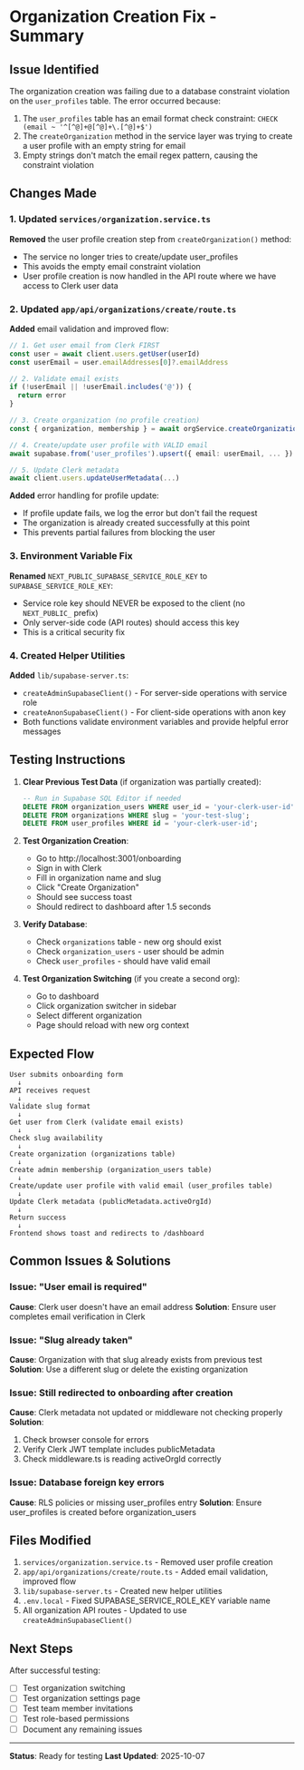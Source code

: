 # Organization Creation Fix - Summary

## Issue Identified

The organization creation was failing due to a database constraint violation on the `user_profiles` table. The error occurred because:

1. The `user_profiles` table has an email format check constraint: `CHECK (email ~ '^[^@]+@[^@]+\.[^@]+$')`
2. The `createOrganization` method in the service layer was trying to create a user profile with an empty string for email
3. Empty strings don't match the email regex pattern, causing the constraint violation

## Changes Made

### 1. Updated `services/organization.service.ts`

**Removed** the user profile creation step from `createOrganization()` method:
- The service no longer tries to create/update user_profiles
- This avoids the empty email constraint violation
- User profile creation is now handled in the API route where we have access to Clerk user data

### 2. Updated `app/api/organizations/create/route.ts`

**Added** email validation and improved flow:
```typescript
// 1. Get user email from Clerk FIRST
const user = await client.users.getUser(userId)
const userEmail = user.emailAddresses[0]?.emailAddress

// 2. Validate email exists
if (!userEmail || !userEmail.includes('@')) {
  return error
}

// 3. Create organization (no profile creation)
const { organization, membership } = await orgService.createOrganization(...)

// 4. Create/update user profile with VALID email
await supabase.from('user_profiles').upsert({ email: userEmail, ... })

// 5. Update Clerk metadata
await client.users.updateUserMetadata(...)
```

**Added** error handling for profile update:
- If profile update fails, we log the error but don't fail the request
- The organization is already created successfully at this point
- This prevents partial failures from blocking the user

### 3. Environment Variable Fix

**Renamed** `NEXT_PUBLIC_SUPABASE_SERVICE_ROLE_KEY` to `SUPABASE_SERVICE_ROLE_KEY`:
- Service role key should NEVER be exposed to the client (no `NEXT_PUBLIC_` prefix)
- Only server-side code (API routes) should access this key
- This is a critical security fix

### 4. Created Helper Utilities

**Added** `lib/supabase-server.ts`:
- `createAdminSupabaseClient()` - For server-side operations with service role
- `createAnonSupabaseClient()` - For client-side operations with anon key
- Both functions validate environment variables and provide helpful error messages

## Testing Instructions

1. **Clear Previous Test Data** (if organization was partially created):
   ```sql
   -- Run in Supabase SQL Editor if needed
   DELETE FROM organization_users WHERE user_id = 'your-clerk-user-id';
   DELETE FROM organizations WHERE slug = 'your-test-slug';
   DELETE FROM user_profiles WHERE id = 'your-clerk-user-id';
   ```

2. **Test Organization Creation**:
   - Go to http://localhost:3001/onboarding
   - Sign in with Clerk
   - Fill in organization name and slug
   - Click "Create Organization"
   - Should see success toast
   - Should redirect to dashboard after 1.5 seconds

3. **Verify Database**:
   - Check `organizations` table - new org should exist
   - Check `organization_users` - user should be admin
   - Check `user_profiles` - should have valid email

4. **Test Organization Switching** (if you create a second org):
   - Go to dashboard
   - Click organization switcher in sidebar
   - Select different organization
   - Page should reload with new org context

## Expected Flow

```
User submits onboarding form
  ↓
API receives request
  ↓
Validate slug format
  ↓
Get user from Clerk (validate email exists)
  ↓
Check slug availability
  ↓
Create organization (organizations table)
  ↓
Create admin membership (organization_users table)
  ↓
Create/update user profile with valid email (user_profiles table)
  ↓
Update Clerk metadata (publicMetadata.activeOrgId)
  ↓
Return success
  ↓
Frontend shows toast and redirects to /dashboard
```

## Common Issues & Solutions

### Issue: "User email is required"
**Cause**: Clerk user doesn't have an email address
**Solution**: Ensure user completes email verification in Clerk

### Issue: "Slug already taken"
**Cause**: Organization with that slug already exists from previous test
**Solution**: Use a different slug or delete the existing organization

### Issue: Still redirected to onboarding after creation
**Cause**: Clerk metadata not updated or middleware not checking properly
**Solution**: 
1. Check browser console for errors
2. Verify Clerk JWT template includes publicMetadata
3. Check middleware.ts is reading activeOrgId correctly

### Issue: Database foreign key errors
**Cause**: RLS policies or missing user_profiles entry
**Solution**: Ensure user_profiles is created before organization_users

## Files Modified

1. `services/organization.service.ts` - Removed user profile creation
2. `app/api/organizations/create/route.ts` - Added email validation, improved flow
3. `lib/supabase-server.ts` - Created new helper utilities
4. `.env.local` - Fixed SUPABASE_SERVICE_ROLE_KEY variable name
5. All organization API routes - Updated to use `createAdminSupabaseClient()`

## Next Steps

After successful testing:
- [ ] Test organization switching
- [ ] Test organization settings page
- [ ] Test team member invitations
- [ ] Test role-based permissions
- [ ] Document any remaining issues

---

**Status**: Ready for testing
**Last Updated**: 2025-10-07
